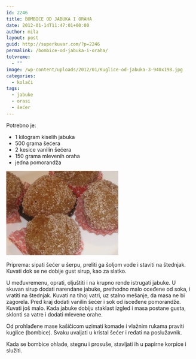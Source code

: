 ```yaml
---
id: 2246
title: BOMBICE OD JABUKA I ORAHA
date: 2012-01-14T11:47:01+00:00
author: mila
layout: post
guid: http://superkuvar.com/?p=2246
permalink: /bombice-od-jabuka-i-oraha/
totvreme:
  - ""
image: /wp-content/uploads/2012/01/Kuglice-od-jabuka-3-940x198.jpg
categories:
  - kolači
tags:
  - jabuke
  - orasi
  - šećer
---
```

Potrebno je:

  * 1 kilogram kiselih jabuka
  * 500 grama šećera
  * 2 kesice vanilin šećera
  * 150 grama mlevenih oraha
  * jedna pomorandža

<img class="alignnone size-medium wp-image-2293" title="Kuglice od jabuka 3" src="/wp-content/uploads/2012/01/Kuglice-od-jabuka-3-300x225.jpg" alt="" width="300" height="225" /> 

Priprema: sipati šećer u šerpu, preliti ga šoljom vode i staviti na štednjak. Kuvati dok se ne dobije gust sirup, kao za slatko.

U međuvremenu, oprati, oljuštiti i na krupno rende istrugati jabuke. U skuvan sirup dodati narendane jabuke, prethodno malo oceđene od soka, i vratiti na štednjak. Kuvati na tihoj vatri, uz stalno mešanje, da masa ne bi zagorela. Pred kraj dodati vanilin šećer i sok od isceđene pomorandže. Kuvati još malo. Kada jabuke dobiju staklast izgled i masa postane gusta, sklonti sa vatre i dodati mlevene orahe.

Od prohlađene mase kašičicom uzimati komade i vlažnim rukama praviti kuglice (bombice). Svaku uvaljati u kristal šećer i ređati na poslužavnik.

Kada se bombice ohlade, stegnu i prosuše, stavljati ih u papirne korpice i služiti.

&nbsp;